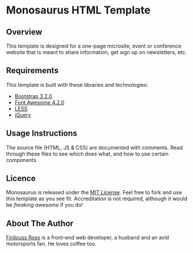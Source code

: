 Monosaurus HTML Template
========================

Overview
--------

This template is designed for a one-page microsite, event or conference website that is meant to share information, get sign up on newsletters, etc.

Requirements
------------

This template is built with these libraries and technologies:

* [Bootstrap 3.2.0](http://getbootstrap.com/)
* [Font Awesome 4.2.0](http://fontawesome.io/)
* [LESS](http://lesscss.org/)
* [jQuery](http://jquery.com/)

Usage Instructions
------------------

The source file (HTML, JS & CSS) are documented with comments. Read through these files to see which does what, and how to use certain components


Licence
-------

Monosaurus is released under the [MIT License](http://en.wikipedia.org/wiki/MIT_License). Feel free to fork and use this template as you see fit. Accreditation is not required, although it would be *freaking awesome* if you do!

About The Author
----------------

[Firdouss Ross](http://ross.my) is a front-end web developer, a husband and an avid motorsports fan. He loves coffee too.